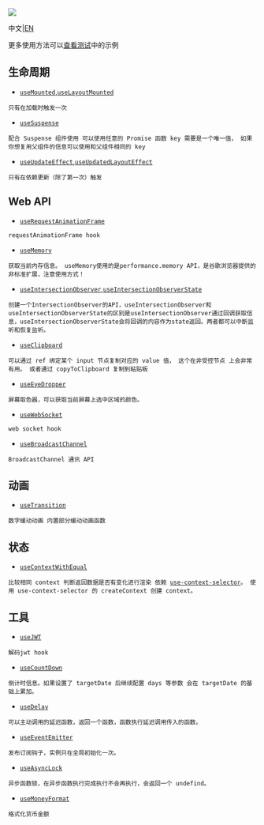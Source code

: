 <image src="https://raw.githubusercontent.com/xyhxx/program_preview/master/logo/react-use.png">

中文|<a href='./docs/en.md'>EN</a>

更多使用方法可以<a href="https://github.com/xyhxx/proste-react-use/tree/main/__tests__">查看测试</a>中的示例

## 生命周期

- [`useMounted`](./docs/useMounted/cn.md),[`useLayoutMounted`](./docs/useLayoutMounted/cn.md)

`只有在加载时触发一次`

- [`useSuspense`](./docs/useSuspense/cn.md)

`配合 Suspense 组件使用 可以使用任意的 Promise 函数 key 需要是一个唯一值， 如果你想复用父组件的信息可以使用和父组件相同的 key`

- [`useUpdateEffect`](./docs/useUpdateEffect/cn.md),[`useUpdatedLayoutEffect`](./docs/useUpdatedLayoutEffect/cn.md)

`只有在依赖更新（除了第一次）触发`

## Web API

- [`useRequestAnimationFrame`](./docs/useRequestAnimationFrame/cn.md)

`requestAnimationFrame hook`

- [`useMemory`](./docs/useMemory/cn.md)

`获取当前内存信息。 useMemory使用的是performance.memory API，是谷歌浏览器提供的非标准扩展，注意使用方式！`

- [`useIntersectionObserver`](./docs/useIntersectionObserver/cn.md),[`useIntersectionObserverState`](./docs/useIntersectionObserverState/cn.md)

`创建一个IntersectionObserver的API，useIntersectionObserver和useIntersectionObserverState的区别是useIntersectionObserver通过回调获取信息，useIntersectionObserverState会将回调的内容作为state返回。两者都可以中断监听和恢复监听。`

- [`useClipboard`](./docs/useClipboard/cn.md)

`可以通过 ref 绑定某个 input 节点复制对应的 value 值， 这个在非受控节点 上会非常有用。 或者通过 copyToClipboard 复制到粘贴板`

- [`useEyeDropper`](./docs/useEyeDropper/cn.md)

`屏幕取色器，可以获取当前屏幕上选中区域的颜色。`

- [`useWebSocket`](./docs/useWebSocket/cn.md)

`web socket hook`

- [`useBroadcastChannel`](./docs/useBroadcastChannel/cn.md)

`BroadcastChannel 通讯 API`

## 动画

- [`useTransition`](./docs/useTransition/cn.md)

`数字缓动动画 内置部分缓动动画函数`

## 状态

- [`useContextWithEqual`](./docs/useContextWithEqual/cn.md)

`比较相同 context 判断返回数据是否有变化进行渲染 依赖 `[`use-context-selector`](https://github.com/dai-shi/use-context-selector)`。 使用 use-context-selector 的 createContext 创建 context。`

## 工具

- [`useJWT`](./docs/useJWT/cn.md)

`解码jwt hook`

- [`useCountDown`](./docs/useCountDown/cn.md)

`倒计时信息。如果设置了 targetDate 后继续配置 days 等参数 会在 targetDate 的基础上累加。`

- [`useDelay`](./docs/useDelay/cn.md)

`可以主动调用的延迟函数，返回一个函数，函数执行延迟调用传入的函数。`

- [`useEventEmitter`](./docs/useEventEmitter/cn.md)

`发布订阅钩子，实例只在全局初始化一次。`

- [`useAsyncLock`](./docs/useAsyncLock/cn.md)

`异步函数锁，在异步函数执行完成执行不会再执行，会返回一个 undefind。`

- [`useMoneyFormat`](./docs/useMoneyFormat/cn.md)

`格式化货币金额`
